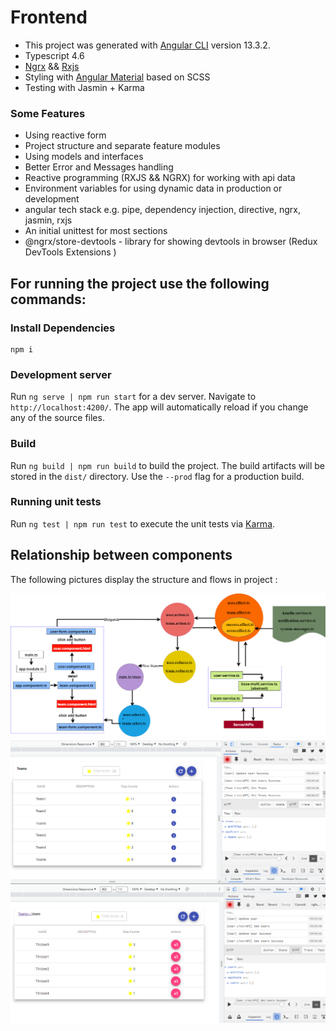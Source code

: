 # Frontend
- This project was generated with [Angular CLI](https://github.com/angular/angular-cli) version 13.3.2.
- Typescript 4.6
- [Ngrx](https://ngrx.io/guide/store) && [Rxjs](https://rxjs.dev/guide/overview)
- Styling with  [Angular Material](https://material.angular.io) based on SCSS
- Testing with Jasmin + Karma

### Some Features
- Using reactive form
- Project structure and separate feature modules
- Using models and interfaces
- Better Error and Messages handling
- Reactive programming (RXJS && NGRX) for working with api data
- Environment variables for using dynamic data in production or development
- angular tech stack e.g. pipe, dependency injection, directive, ngrx, jasmin, rxjs
- An initial unittest for most sections
- @ngrx/store-devtools - library for showing devtools in browser (Redux DevTools Extensions
)

## For running the project use the following commands:

### Install Dependencies
```shell
npm i
```

### Development server
Run `ng serve | npm run start` for a dev server. Navigate to `http://localhost:4200/`. The app will automatically reload if you change any of the source files.

### Build
Run `ng build | npm run build` to build the project. The build artifacts will be stored in the `dist/` directory. Use the `--prod` flag for a production build.

### Running unit tests
Run `ng test | npm run test` to execute the unit tests via [Karma](https://karma-runner.github.io).



## Relationship between components

The following pictures display the structure and flows in project :  

![img](src/assets/leaderboard-frontend-ngrx.drawio.png)
![img](src/assets/ui-team.png)
![img](src/assets/ui-user.png)

